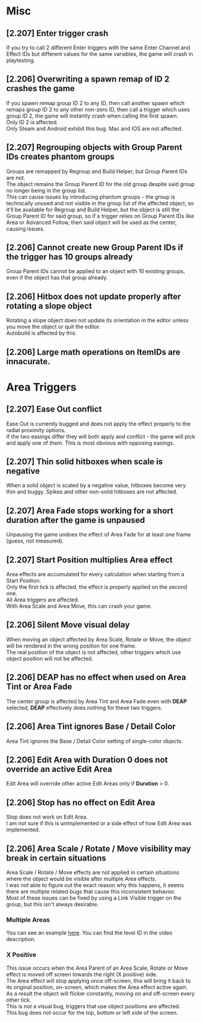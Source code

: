 # Misc

## \[2.207\] Enter trigger crash

If you try to call 2 different Enter triggers with the same Enter Channel and Effect IDs but different values for the same variables, the game will crash in playtesting.

## \[2.206\] Overwriting a spawn remap of ID 2 crashes the game

If you spawn remap group ID 2 to any ID, then call another spawn which remaps group ID 2 to any other non-zero ID, then call a trigger which uses group ID 2, the game will instantly crash when calling the first spawn.  
Only ID 2 is affected.  
Only Steam and Android exhibit this bug. Mac and IOS are not affected.

## \[2.207\] Regrouping objects with Group Parent IDs creates phantom groups

Groups are remapped by Regroup and Build Helper, but Group Parent IDs are not.  
The object remains the Group Parent ID for the old group despite said group no longer being in the group list.  
This can cause issues by introducing phantom groups \- the group is technically unused and not visible in the group list of the affected object, so it'll be available for Regroup and Build Helper, but the object is still the Group Parent ID for said group, so if a trigger relies on Group Parent IDs like Area or Advanced Follow, then said object will be used as the center, causing issues.

## \[2.206\] Cannot create new Group Parent IDs if the trigger has 10 groups already

Group Parent IDs cannot be applied to an object with 10 existing groups, even if the object has that group already.

## \[2.206\] Hitbox does not update properly after rotating a slope object

Rotating a slope object does not update its orientation in the editor unless you move the object or quit the editor.  
Autobuild is affected by this.

## \[2.206\] Large math operations on ItemIDs are innacurate.

# Area Triggers

## \[2.207\] Ease Out conflict

Ease Out is currently bugged and does not apply the effect properly to the radial proximity options.  
If the two easings differ they will both apply and conflict \- the game will pick and apply one of them. This is most obvious with opposing easings.

## \[2.207\] Thin solid hitboxes when scale is negative

When a solid object is scaled by a negative value, hitboxes become very thin and buggy. Spikes and other non-solid hitboxes are not affected.

## \[2.207\] Area Fade stops working for a short duration after the game is unpaused
Unpausing the game undoes the effect of Area Fade for at least one frame (guess, not measured).

## \[2.207\] Start Position multiplies Area effect

Area effects are accumulated for every calculation when starting from a Start Position.  
Only the first tick is affected, the effect is properly applied on the second one.  
All Area triggers are affected.  
With Area Scale and Area Move, this can crash your game.

## \[2.206\] Silent Move visual delay

When moving an object affected by Area Scale, Rotate or Move, the object will be rendered in the wrong position for one frame.  
The real position of the object is not affected, other triggers which use object position will not be affected.

## \[2.206\] DEAP has no effect when used on Area Tint or Area Fade
The center group is affected by Area Tint and Area Fade even with **DEAP** selected, **DEAP** effectively does nothing for these two triggers.

## \[2.206\] Area Tint ignores Base / Detail Color

Area Tint ignores the Base / Detail Color setting of single-color objects.

## \[2.206\] Edit Area with Duration 0 does not override an active Edit Area

Edit Area will override other active Edit Areas only if **Duration** \> 0\.

## \[2.206\] Stop has no effect on Edit Area

Stop does not work on Edit Area.  
I am not sure if this is unimplemented or a side effect of how Edit Area was implemented.

## \[2.206\] Area Scale / Rotate / Move visibility may break in certain situations

Area Scale / Rotate / Move effects are not applied in certain situations where the object would be visible after multiple Area effects.  
I was not able to figure out the exact reason why this happens, it seems there are multiple related bugs that cause this inconsistent behavior.  
Most of these issues can be fixed by using a Link Visible trigger on the group, but this isn't always desirable.

### Multiple Areas

You can see an example [here](https://youtu.be/8IS5lFdIBus). You can find the level ID in the video description.

### X Positive

This issue occurs when the Area Parent of an Area Scale, Rotate or Move effect is moved off screen towards the right (X positive) side.  
The Area effect will stop applying once off-screen, this will bring it back to its original position, on-screen, which makes the Area effect active again.  
As a result the object will flicker constantly, moving on and off-screen every other tick.  
This is not a visual bug, triggers that use object positions are affected.  
This bug does not occur for the top, bottom or left side of the screen.
